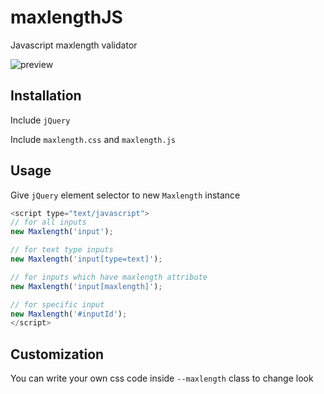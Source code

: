 # maxlengthJS
Javascript maxlength validator

![preview](https://i.imgur.com/4D7nwo2.gif)

## Installation
Include `jQuery`

Include `maxlength.css` and `maxlength.js`

## Usage
Give `jQuery` element selector to new `Maxlength` instance
```js
<script type="text/javascript">
// for all inputs
new Maxlength('input');

// for text type inputs
new Maxlength('input[type=text]');

// for inputs which have maxlength attribute
new Maxlength('input[maxlength]');

// for specific input
new Maxlength('#inputId');
</script>
```

## Customization
You can write your own css code inside `--maxlength` class to change look
